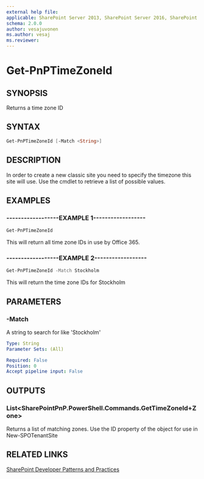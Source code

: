 ```yaml
---
external help file:
applicable: SharePoint Server 2013, SharePoint Server 2016, SharePoint Server 2019, SharePoint Online
schema: 2.0.0
author: vesajuvonen
ms.author: vesaj
ms.reviewer:
---
```

# Get-PnPTimeZoneId

## SYNOPSIS
Returns a time zone ID

## SYNTAX 

```powershell
Get-PnPTimeZoneId [-Match <String>]
```

## DESCRIPTION
In order to create a new classic site you need to specify the timezone this site will use. Use the cmdlet to retrieve a list of possible values.

## EXAMPLES

### ------------------EXAMPLE 1------------------
```powershell
Get-PnPTimeZoneId
```

This will return all time zone IDs in use by Office 365.

### ------------------EXAMPLE 2------------------
```powershell
Get-PnPTimeZoneId -Match Stockholm
```

This will return the time zone IDs for Stockholm

## PARAMETERS

### -Match
A string to search for like 'Stockholm'

```yaml
Type: String
Parameter Sets: (All)

Required: False
Position: 0
Accept pipeline input: False
```

## OUTPUTS

### List<SharePointPnP.PowerShell.Commands.GetTimeZoneId+Zone>

Returns a list of matching zones. Use the ID property of the object for use in New-SPOTenantSite

## RELATED LINKS

[SharePoint Developer Patterns and Practices](https://aka.ms/sppnp)
